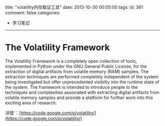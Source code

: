 title: "volatility内存取证工具"
date: 2013-10-30 00:05:00
tags:
id: 361
comment: false
categories:
  - 学习笔记
---

# The Volatility Framework

The Volatility Framework is a completely open collection of tools, implemented in Python under the GNU General Public License, for the extraction of digital artifacts from volatile memory (RAM) samples. The extraction techniques are performed completely independent of the system being investigated but offer unprecedented visibilty into the runtime state of the system. The framework is intended to introduce people to the techniques and complexities associated with extracting digital artifacts from volatile memory samples and provide a platform for further work into this exciting area of research.

详情‘：[https://code.google.com/p/volatility/](https://code.google.com/p/volatility/)